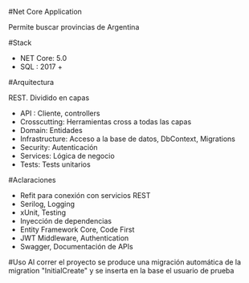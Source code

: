 #Net Core Application

Permite buscar provincias de Argentina

#Stack
- NET Core: 5.0
- SQL : 2017 +

#Arquitectura

REST. 
Dividido en capas

- API : Cliente, controllers 
- Crosscutting: Herramientas cross a todas las capas
- Domain: Entidades
- Infrastructure: Acceso a la base de datos, DbContext, Migrations
- Security: Autenticación
- Services: Lógica de negocio
- Tests: Tests unitarios

#Aclaraciones

- Refit para conexión con servicios REST
- Serilog, Logging
- xUnit, Testing
- Inyección de dependencias
- Entity Framework Core, Code First
- JWT Middleware, Authentication
- Swagger, Documentación de APIs

#Uso
Al correr el proyecto se produce una migración automática de la migration "InitialCreate" y se inserta en la base el usuario de prueba
